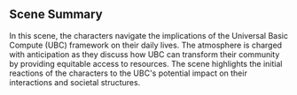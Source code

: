 ## Scene Summary
In this scene, the characters navigate the implications of the Universal Basic Compute (UBC) framework on their daily lives. The atmosphere is charged with anticipation as they discuss how UBC can transform their community by providing equitable access to resources. The scene highlights the initial reactions of the characters to the UBC's potential impact on their interactions and societal structures.
